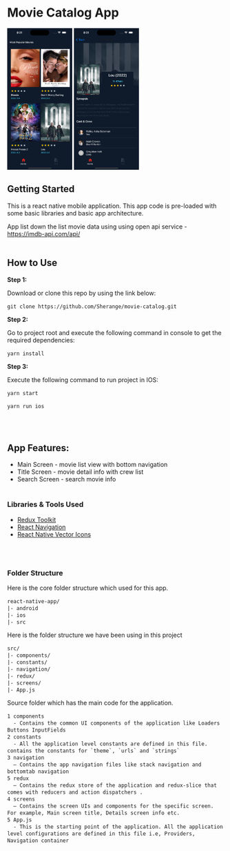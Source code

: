 # Movie Catalog App

<img src="main.png" alt="main" width="30%"/>
<img src="title.png" alt="detail" width="30%"/>

## Getting Started

This is a react native mobile application. This app code is pre-loaded with some basic libraries and basic app architecture.

App list down the list movie data using using open api service - https://imdb-api.com/api/
<br></br>

## How to Use

**Step 1:**

Download or clone this repo by using the link below:

```
git clone https://github.com/Sherange/movie-catalog.git
```

**Step 2:**

Go to project root and execute the following command in console to get the required dependencies:

```
yarn install
```

**Step 3:**

Execute the following command to run project in IOS:

```
yarn start
```

```
yarn run ios
```

<br></br>

## App Features:

- Main Screen - movie list view with bottom navigation
- Title Screen - movie detail info with crew list
- Search Screen - search movie info
  <br></br>

### Libraries & Tools Used

- [Redux Toolkit](https://redux-toolkit.js.org)
- [React Navigation](https://reactnavigation.org)
- [React Native Vector Icons ](https://github.com/oblador/react-native-vector-icons)

<br></br>

### Folder Structure

Here is the core folder structure which used for this app.

```
react-native-app/
|- android
|- ios
|- src
```

Here is the folder structure we have been using in this project

```
src/
|- components/
|- constants/
|- navigation/
|- redux/
|- screens/
|- App.js
```

Source folder which has the main code for the application.

```
1 components
  - Contains the common UI components of the application like Loaders Buttons InputFields
2 constants
  - All the application level constants are defined in this file. contains the constants for `theme`, `urls` and `strings`
3 navigation
  — Contains the app navigation files like stack navigation and bottomtab navigation
5 redux
  — Contains the redux store of the application and redux-slice that comes with reducers and action dispatchers .
4 screens 
  — Contains the screen UIs and components for the specific screen. For example, Main screen title, Details screen info etc.
5 App.js
  - This is the starting point of the application. All the application level configurations are defined in this file i.e, Providers, Navigation container
```
